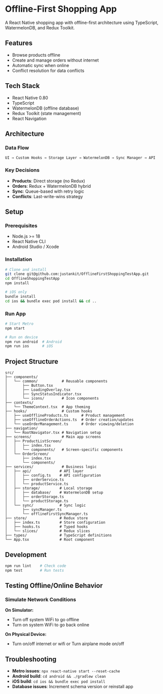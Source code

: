 # Offline-First Shopping App

A React Native shopping app with offline-first architecture using TypeScript, WatermelonDB, and Redux Toolkit.

## Features

- Browse products offline
- Create and manage orders without internet
- Automatic sync when online
- Conflict resolution for data conflicts

## Tech Stack

- React Native 0.80
- TypeScript
- WatermelonDB (offline database)
- Redux Toolkit (state management)
- React Navigation

## Architecture

### Data Flow

```
UI → Custom Hooks → Storage Layer → WatermelonDB → Sync Manager → API
```

### Key Decisions

- **Products**: Direct storage (no Redux)
- **Orders**: Redux + WatermelonDB hybrid
- **Sync**: Queue-based with retry logic
- **Conflicts**: Last-write-wins strategy

## Setup

### Prerequisites

- Node.js >= 18
- React Native CLI
- Android Studio / Xcode

### Installation

```bash
# Clone and install
git clone git@github.com:justankit/OfflineFirstShoppingTestApp.git
cd OfflineShoppingTestApp
npm install

# iOS only
bundle install
cd ios && bundle exec pod install && cd ..
```

### Run App

```bash
# Start Metro
npm start

# Run on device
npm run android  # Android
npm run ios      # iOS
```

## Project Structure

```
src/
├── components/
│   └── common/           # Reusable components
│       ├── Button.tsx
│       ├── LoadingOverlay.tsx
│       ├── SyncStatusIndicator.tsx
│       └── icons/        # Icon components
├── contexts/
│   └── ThemeContext.tsx  # App theming
├── hooks/                # Custom hooks
│   ├── useOfflineProducts.ts      # Product management
│   ├── useOfflineOrderActions.ts  # Order creation/updates
│   └── useOrderManagement.ts      # Order viewing/deletion
├── navigation/
│   └── RootNavigator.tsx # Navigation setup
├── screens/              # Main app screens
│   ├── ProductListScreen/
│   │   ├── index.tsx
│   │   └── components/   # Screen-specific components
│   └── OrderScreen/
│       ├── index.tsx
│       └── components/
├── services/             # Business logic
│   ├── api/             # API layer
│   │   ├── config.ts    # API configuration
│   │   ├── orderService.ts
│   │   └── productService.ts
│   ├── storage/         # Local storage
│   │   ├── database/    # WatermelonDB setup
│   │   ├── orderStorage.ts
│   │   └── productStorage.ts
│   └── sync/            # Sync logic
│       ├── syncManager.ts
│       └── offlineFirstSyncManager.ts
├── store/               # Redux store
│   ├── index.ts         # Store configuration
│   ├── hooks.ts         # Typed hooks
│   └── slices/          # Redux slices
├── types/               # TypeScript definitions
└── App.tsx              # Root component
```

## Development

```bash
npm run lint    # Check code
npm test        # Run tests
```

## Testing Offline/Online Behavior

### Simulate Network Conditions

**On Simulator:**

- Turn off system WiFi to go offline
- Turn on system WiFi to go back online

**On Physical Device:**

- Turn on/off internet or wifi or Turn airplane mode on/off

## Troubleshooting

- **Metro issues**: `npx react-native start --reset-cache`
- **Android build**: `cd android && ./gradlew clean`
- **iOS build**: `cd ios && bundle exec pod install`
- **Database issues**: Increment schema version or reinstall app
